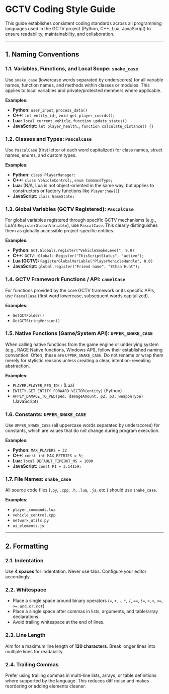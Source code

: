# GCTV Coding Style Guide

This guide establishes consistent coding standards across all programming languages used in the GCTV project (Python, C++, Lua, JavaScript) to ensure readability, maintainability, and collaboration.

---

## 1. Naming Conventions

### 1.1. Variables, Functions, and Local Scope: `snake_case`

Use `snake_case` (lowercase words separated by underscores) for all variable names, function names, and methods within classes or modules. This applies to local variables and private/protected members where applicable.

**Examples:**
* **Python:** `user_input`, `process_data()`
* **C++:** `int entity_id;`, `void get_player_coords();`
* **Lua:** `local current_vehicle`, `function update_status()`
* **JavaScript:** `let player_health;`, `function calculate_distance() {}`

### 1.2. Classes and Types: `PascalCase`

Use `PascalCase` (first letter of each word capitalized) for class names, struct names, enums, and custom types.

**Examples:**
* **Python:** `class PlayerManager:`
* **C++:** `class VehicleControl;`, `enum CommandType;`
* **Lua:** (N/A, Lua is not object-oriented in the same way, but applies to constructors or factory functions like `Player:new()`)
* **JavaScript:** `class GameState;`

### 1.3. Global Variables (GCTV Registered): `PascalCase`

For global variables registered through specific GCTV mechanisms (e.g., Lua's `RegisterGlobalVariable`), use `PascalCase`. This clearly distinguishes them as globally accessible project-specific entities.

**Examples:**
* **Python:** `GCT.Globals.register("VehicleSmokeLevel", 9.0)`
* **C++:** `GCTV::Global::Register("ThisScriptStatus", "active");`
* **Lua (GCTV):** `RegisterGlobalVariable("PlayerVehicleHandle", 0.0)`
* **JavaScript:** `global.register("Friend name", "Ethan Hunt");`

### 1.4. GCTV Framework Functions / API: `camelCase`

For functions provided by the core GCTV framework or its specific APIs, use `PascalCase` (first word lowercase, subsequent words capitalized).

**Examples:**
* `GetGCTFolder()`
* `GetGCTStringVersion()`

### 1.5. Native Functions (Game/System API): `UPPER_SNAKE_CASE`

When calling native functions from the game engine or underlying system (e.g., RAGE Native functions, Windows API), follow their established naming convention. Often, these are `UPPER_SNAKE_CASE`. Do not rename or wrap them merely for stylistic reasons unless creating a clear, intention-revealing abstraction.

**Examples:**
* `PLAYER.PLAYER_PED_ID()` (Lua)
* `ENTITY.GET_ENTITY_FORWARD_VECTOR(entity)` (Python)
* `APPLY_DAMAGE_TO_PED(ped, damageAmount, p2, p3, weaponType)` (JavaScript)

### 1.6. Constants: `UPPER_SNAKE_CASE`

Use `UPPER_SNAKE_CASE` (all uppercase words separated by underscores) for constants, which are values that do not change during program execution.

**Examples:**
* **Python:** `MAX_PLAYERS = 32`
* **C++:** `const int MAX_RETRIES = 5;`
* **Lua:** `local DEFAULT_TIMEOUT_MS = 1000`
* **JavaScript:** `const PI = 3.14159;`

### 1.7. File Names: `snake_case`

All source code files (`.py`, `.cpp`, `.h`, `.lua`, `.js`, etc.) should use `snake_case`.

**Examples:**
* `player_commands.lua`
* `vehicle_control.cpp`
* `network_utils.py`
* `ui_elements.js`

---

## 2. Formatting

### 2.1. Indentation

Use **4 spaces** for indentation. Never use tabs. Configure your editor accordingly.

### 2.2. Whitespace

* Place a single space around binary operators (`=`, `+`, `-`, `*`, `/`, `==`, `!=`, `<`, `>`, `<=`, `>=`, `and`, `or`, `not`).
* Place a single space after commas in lists, arguments, and table/array declarations.
* Avoid trailing whitespace at the end of lines.

### 2.3. Line Length

Aim for a maximum line length of **120 characters**. Break longer lines into multiple lines for readability.

### 2.4. Trailing Commas

Prefer using trailing commas in multi-line lists, arrays, or table definitions where supported by the language. This reduces diff noise and makes reordering or adding elements cleaner.